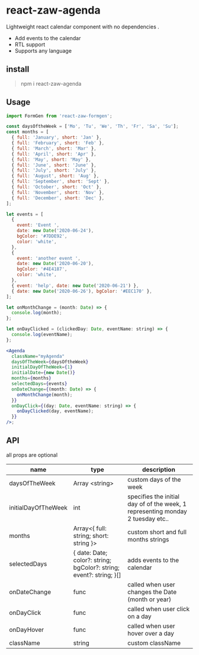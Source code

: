 # react-zaw-agenda

Lightweight react calendar component with no dependencies .

- Add events to the calendar
- RTL support
- Supports any language

## install

> npm i react-zaw-agenda

## Usage

```jsx
import FormGen from 'react-zaw-formgen';

const daysOftheWeek = ['Mo', 'Tu', 'We', 'Th', 'Fr', 'Sa', 'Su'];
const months = [
  { full: 'January', short: 'Jan' },
  { full: 'February', short: 'Feb' },
  { full: 'March', short: 'Mar' },
  { full: 'April', short: 'Apr' },
  { full: 'May', short: 'May' },
  { full: 'June', short: 'June' },
  { full: 'July', short: 'July' },
  { full: 'August', short: 'Aug' },
  { full: 'September', short: 'Sept' },
  { full: 'October', short: 'Oct' },
  { full: 'November', short: 'Nov' },
  { full: 'December', short: 'Dec' },
];

let events = [
  {
    event: 'Event ',
    date: new Date('2020-06-24'),
    bgColor: '#7DDE92',
    color: 'white',
  },
  {
    event: 'another event ',
    date: new Date('2020-06-20'),
    bgColor: '#4E4187',
    color: 'white',
  },
  { event: 'help', date: new Date('2020-06-21') },
  { date: new Date('2020-06-26'), bgColor: '#EEC170' },
];

let onMonthChange = (month: Date) => {
  console.log(month);
};

let onDayClicked = (clickedDay: Date, eventName: string) => {
  console.log(eventName);
};

<Agenda
  className="myAgenda"
  daysOfTheWeek={daysOftheWeek}
  initialDayOfTheWeek={1}
  initialDate={new Date()}
  months={months}
  selectedDays={events}
  onDateChange={(month: Date) => {
    onMonthChange(month);
  }}
  onDayClick={(day: Date, eventName: string) => {
    onDayClicked(day, eventName);
  }}
/>;
```

## API

all props are optional

| name                | type                                                                | description                                                                     |
| ------------------- | ------------------------------------------------------------------- | ------------------------------------------------------------------------------- |
| daysOfTheWeek       | Array \<string>                                                     | custom days of the week                                                         |
| initialDayOfTheWeek | int                                                                 | specifies the initial day of of the week, 1 representing monday 2 tuesday etc.. |
| months              | Array<{ full: string; short: string }>                              | custom short and full months strings                                            |
| selectedDays        | { date: Date; color?: string; bgColor?: string; event?: string; }[] | adds events to the calendar                                                     |
| onDateChange        | func                                                                | called when user changes the Date (month or year)                               |
| onDayClick          | func                                                                | called when user click on a day                                                 |
| onDayHover          | func                                                                | called when user hover over a day                                               |
| className           | string                                                              | custom className                                                                |
